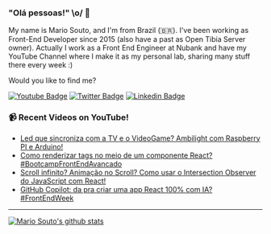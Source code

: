 ### "Olá pessoas!" \o/ 👋

My name is Mario Souto, and I'm from Brazil (🇧🇷). I've been working as Front-End Developer since 2015 (also have a past as Open Tibia Server owner). Actually I work as a Front End Engineer at Nubank and have my YouTube Channel where I make it as my personal lab, sharing many stuff there every week :)

Would you like to find me?

[![Youtube Badge](https://img.shields.io/badge/-Youtube-FF0000?style=flat-square&labelColor=FF0000&logo=youtube&logoColor=white&link=https://youtube.com/c/DevSoutinho)](https://youtube.com/c/DevSoutinho)
[![Twitter Badge](https://img.shields.io/badge/-Twitter-1ca0f1?style=flat-square&labelColor=1ca0f1&logo=twitter&logoColor=white&link=https://twitter.com/omariosouto)](https://twitter.com/omariosouto)
[![Linkedin Badge](https://img.shields.io/badge/-LinkedIn-blue?style=flat-square&logo=Linkedin&logoColor=white&link=https://www.linkedin.com/in/omariosouto)](https://www.linkedin.com/in/omariosouto)

### 📹 Recent Videos on YouTube!

<!-- YOUTUBE:START -->
- [Led que sincroniza com a TV e o VideoGame? Ambilight com Raspberry PI e Arduino!](https://www.youtube.com/watch?v=I-DcBIUsCZw)
- [Como renderizar tags no meio de um componente React? #BootcampFrontEndAvancado](https://www.youtube.com/watch?v=dA6EW4FmjbI)
- [Scroll infinito? Animação no Scroll? Como usar o Intersection Observer do JavaScript com React!](https://www.youtube.com/watch?v=lrot_otx2tA)
- [GitHub Copilot: da pra criar uma app React 100% com IA? #FrontEndWeek](https://www.youtube.com/watch?v=K-32h6oSgpg)
<!-- YOUTUBE:END -->

____


[![Mario Souto's github stats](https://github-readme-stats.vercel.app/api?username=omariosouto&theme=dark&show_icons=true&count_private=true)](https://github.com/omariosouto)

